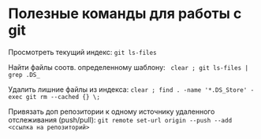 # Полезные команды для работы с git

Просмотреть текущий индекс: `git ls-files`

Найти файлы соотв. определенному шаблону: ` clear ; git ls-files | grep .DS_`

Удалить лишние файлы из индекса: `clear ; find . -name '*.DS_Store' -exec git rm --cached {} \;`

Привязать доп репозитории к одному источнику удаленного отслеживания (push/pull): `git remote set-url origin --push --add <ссылка на репозиторий>`